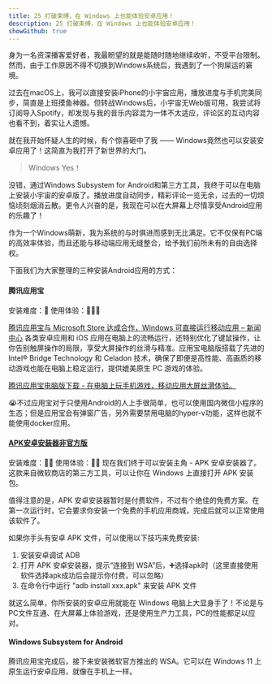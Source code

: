 ```yaml
---
title: 25 打破束缚，在 Windows 上也能体验安卓应用！
description: 25 打破束缚，在 Windows 上也能体验安卓应用！
showGithub: true 
---
```


身为一名资深播客爱好者，我最盼望的就是能随时随地继续收听，不受平台限制。然而，由于工作原因不得不切换到Windows系统后，我遇到了一个狗屎运的窘境。

过去在macOS上，我可以直接安装iPhone的小宇宙应用，播放进度与手机完美同步，简直是上班摸鱼神器。但转战Windows后，小宇宙无Web版可用，我尝试将订阅导入Spotify，却发现与我的音乐内容混为一体不太适应，评论区的互动内容也看不到，着实让人遗憾。

就在我开始怀疑人生的时候，有个惊喜砸中了我 —— Windows竟然也可以安装安卓应用了！这简直为我打开了新世界的大门。

> Windows Yes！

没错，通过Windows Subsystem for Android和第三方工具，我终于可以在电脑上安装小宇宙的安卓版了。播放进度自动同步，精彩评论一览无余，过去的一切烦恼顷刻烟消云散。更令人兴奋的是，我现在可以在大屏幕上尽情享受Android应用的乐趣了！

作为一个Windows萌新，我为系统的与时俱进而感到无比满足。它不仅保有PC端的高效率体验，而且还能与移动端应用无缝整合，给予我们前所未有的自由选择权。

下面我们为大家整理的三种安装Android应用的方式：

#### 腾讯应用宝  

安装难度：🌟
使用体验：🌟🌟🌟

[腾讯应用宝与 Microsoft Store 达成合作，Windows 可直接运行移动应用 – 新闻中心](https://news.microsoft.com/zh-cn/%E8%85%BE%E8%AE%AF%E5%BA%94%E7%94%A8%E5%AE%9D%E4%B8%8E-microsoft-store-%E8%BE%BE%E6%88%90%E5%90%88%E4%BD%9C%EF%BC%8Cwindows-%E5%8F%AF%E7%9B%B4%E6%8E%A5%E8%BF%90%E8%A1%8C%E7%A7%BB%E5%8A%A8%E5%BA%94/)
各类安卓应用和 iOS 应用在电脑上的流畅运行，还特别优化了键鼠操作，让你告别触屏操作的局限，享受大屏操作的丝滑与精准。应用宝电脑版搭载了先进的 Intel® Bridge Technology 和 Celadon 技术，确保了即便是高性能、高画质的移动游戏也能在电脑上稳定运行，提供媲美原生 PC 游戏的体验。

[腾讯应用宝电脑版下载 - 在电脑上玩手机游戏，移动应用大屏丝滑体验。](https://sj.qq.com/download)

😭不过应用宝对于只使用Android的人上手很简单，也可以使用国内微信小程序的生态；但是应用宝会有弹窗广告，另外需要禁用电脑的hyper-v功能，这样也就不能使用docker应用。


#### [APK安卓安装器非官方版](https://www.microsoft.com/store/productId/9MWGT0GV116F?ocid=pdpshare)  
安装难度：🌟🌟
使用体验：🌟🌟
现在我们终于可以安装主角 - APK 安卓安装器了。这款来自微软商店的第三方工具，可以让你在 Windows 上直接打开 APK 安装包。

值得注意的是，APK 安卓安装器暂时是付费软件，不过有个绝佳的免费方案。在第一次运行时，它会要求你安装一个免费的手机应用商城，完成后就可以正常使用该软件了。

如果你手头有安卓 APK 文件，可以使用以下技巧来免费安装:

1. 安装安卓调试 ADB
2. 打开 APK 安卓安装器，提示“连接到 WSA”后，➕选择apk时（这里直接使用软件选择apk成功后会提示你付费，可以忽略）
3. 在命令行中运行 "adb install xxx.apk" 来安装 APK 文件

就这么简单，你所安装的安卓应用就能在 Windows 电脑上大显身手了！不论是与PC文件互通、在大屏幕上体验游戏，还是使用生产力工具，PC的性能都足以应对。

#### Windows Subsystem for Android
腾讯应用宝完成后，接下来安装微软官方推出的 WSA。它可以在 Windows 11 上原生运行安卓应用，就像在手机上一样。